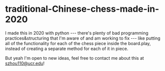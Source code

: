 # traditional-Chinese-chess-made-in-2020
I made this in 2020 with python --- there's plenty of bad programming practices&structuring that I'm aware of and am working to fix --- like putting all of the functionality for each of the chess piece inside the board.play, instead of creating a separate method for each of it in piece. 

But yeah I'm open to new ideas, feel free to contact me about this at szhou110@ucr.edu!
